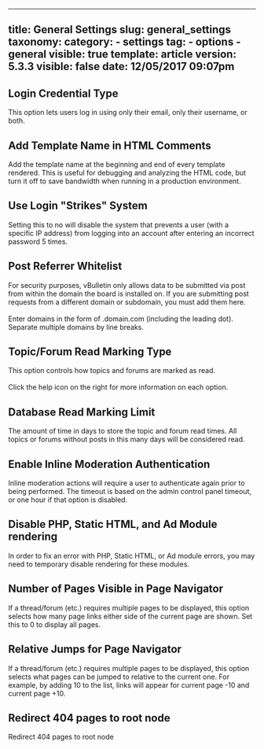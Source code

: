 
---
title: General Settings
slug: general_settings
taxonomy:
    category:
        - settings
    tag:
        - options
        - general
visible: true
template: article
version: 5.3.3
visible: false
date: 12/05/2017 09:07pm
---

## Login Credential Type
This option lets users log in using only their email, only their username, or both.

## Add Template Name in HTML Comments
Add the template name at the beginning and end of every template rendered. This is useful for debugging and analyzing the HTML code, but turn it off to save bandwidth when running in a production environment.

## Use Login "Strikes" System
Setting this to no will disable the system that prevents a user (with a specific IP address) from logging into an account after entering an incorrect password 5 times.

## Post Referrer Whitelist
For security purposes, vBulletin only allows data to be submitted via post from within the domain the board is installed on. If you are submitting post requests from a different domain or subdomain, you must add them here.
<br /><br />
Enter domains in the form of .domain.com (including the leading dot). Separate multiple domains by line breaks.

## Topic/Forum Read Marking Type
This option controls how topics and forums are marked as read.<br />
<br />
Click the help icon on the right for more information on each option.

## Database Read Marking Limit
The amount of time in days to store the topic and forum read times. All topics or forums without posts in this many days will be considered read.

## Enable Inline Moderation Authentication
Inline moderation actions will require a user to authenticate again prior to being performed. The timeout is based on the admin control panel timeout, or one hour if that option is disabled.

## Disable PHP, Static HTML, and Ad Module rendering
In order to fix an error with PHP, Static HTML, or Ad module errors, you may need to temporary disable rendering for these modules.

## Number of Pages Visible in Page Navigator
If a thread/forum (etc.) requires multiple pages to be displayed, this option selects how many page links either side of the current page are shown. Set this to 0 to display all pages.

## Relative Jumps for Page Navigator
If a thread/forum (etc.) requires multiple pages to be displayed, this option selects what pages can be jumped to relative to the current one. For example, by adding 10 to the list, links will appear for current page -10 and current page +10.

## Redirect 404 pages to root node
Redirect 404 pages to root node



